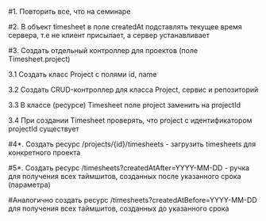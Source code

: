 #1. Повторить все, что на семинаре

#2. В объект timesheet в поле createdAt подставлять текущее время сервера, т.е не клиент присылает, а сервер устанавливает

#3. Создать отдельный контроллер для проектов (поле Timesheet.project)

3.1 Создать класс Project с полями id, name

3.2 Создать CRUD-контроллер для класса Project, сервис и репозиторий

3.3 В классе (ресурсе) Timesheet поле project заменить на projectId

3.4 При создании Timesheet проверять, что project с идентификатором projectId существует

#4*. Создать ресурс /projects/{id}/timesheets - загрузить timesheets для конкретного проекта

#5*. Создать ресурс /timesheets?createdAtAfter=YYYY-MM-DD - ручка для получения всех таймшитов, созданных после указанного срока (параметра)

#Аналогично создать ресурс /timesheets?createdAtBefore=YYYY-MM-DD для получения всех таймшитов, созданных до указанного срока